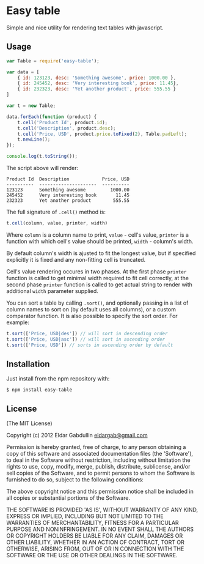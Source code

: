 # Easy table

Simple and nice utility for rendering text tables with javascript.

## Usage

``` javascript
var Table = require('easy-table');

var data = [
    { id: 123123, desc: 'Something awesome', price: 1000.00 },
    { id: 245452, desc: 'Very interesting book', price: 11.45},
    { id: 232323, desc: 'Yet another product', price: 555.55 }
]

var t = new Table;

data.forEach(function (product) {
    t.cell('Product Id', product.id);
    t.cell('Description', product.desc);
    t.cell('Price, USD', product.price.toFixed(2), Table.padLeft);
    t.newLine();
});

console.log(t.toString());
```

The script above will render:

```
Product Id  Description            Price, USD
----------  ---------------------  ----------
123123      Something awesome         1000.00
245452      Very interesting book       11.45
232323      Yet another product        555.55

```

The full signature of `.cell()` method is:

``` javascript
t.cell(column, value, printer, width)
```

Where `column` is a column name to print, `value` - cell's value, `printer` is
a function with which cell's value should be printed, `width` - column's width.

By default column's width is ajusted to fit the longest value, but if specified
explicitly it is fixed and any non-fitting cell is truncated.

Cell's value rendering occures in two phases. At the first phase `printer`
function is called to get minimal width required to fit cell correctly, at the
second phase `printer` function is called to get actual string to render with
additional `width` parameter supplied.

You can sort a table by calling `.sort()`, and optionally passing in a list of
column names to sort on (by default uses all columns), or a custom comparator
function. It is also possible to specify the sort order. For example:

``` javascript
t.sort(['Price, USD|des']) // will sort in descending order
t.sort(['Price, USD|asc']) // will sort in ascending order
t.sort(['Price, USD']) // sorts in ascending order by default
```

## Installation

Just install from the npm repository with:

```
$ npm install easy-table
```

## License

(The MIT License)

Copyright (c) 2012 Eldar Gabdullin <eldargab@gmail.com>

Permission is hereby granted, free of charge, to any person obtaining
a copy of this software and associated documentation files (the
'Software'), to deal in the Software without restriction, including
without limitation the rights to use, copy, modify, merge, publish,
distribute, sublicense, and/or sell copies of the Software, and to
permit persons to whom the Software is furnished to do so, subject to
the following conditions:

The above copyright notice and this permission notice shall be
included in all copies or substantial portions of the Software.

THE SOFTWARE IS PROVIDED 'AS IS', WITHOUT WARRANTY OF ANY KIND,
EXPRESS OR IMPLIED, INCLUDING BUT NOT LIMITED TO THE WARRANTIES OF
MERCHANTABILITY, FITNESS FOR A PARTICULAR PURPOSE AND NONINFRINGEMENT.
IN NO EVENT SHALL THE AUTHORS OR COPYRIGHT HOLDERS BE LIABLE FOR ANY
CLAIM, DAMAGES OR OTHER LIABILITY, WHETHER IN AN ACTION OF CONTRACT,
TORT OR OTHERWISE, ARISING FROM, OUT OF OR IN CONNECTION WITH THE
SOFTWARE OR THE USE OR OTHER DEALINGS IN THE SOFTWARE.
